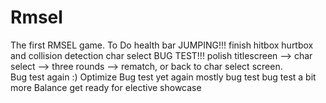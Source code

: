 # Rmsel
The first RMSEL game.
To Do
health bar
JUMPING!!!
finish hitbox hurtbox and collision detection
char select
BUG TEST!!!
polish titlescreen --> char select --> three rounds --> rematch, or back to char select screen.\
Bug test again :)
Optimize
Bug test yet again
mostly bug test
bug test a bit more
Balance
get ready for elective showcase